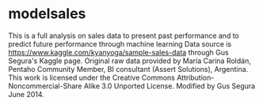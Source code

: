 # modelsales
This is a full analysis on sales data to present past performance and to predict future performance through machine learning
Data source is https://www.kaggle.com/kyanyoga/sample-sales-data through Gus Segura's Kaggle page.
Original raw data provided by María Carina Roldán, Pentaho Community Member, BI consultant (Assert Solutions), Argentina. This work is licensed under the Creative Commons Attribution-Noncommercial-Share Alike 3.0 Unported License. Modified by Gus Segura June 2014.
